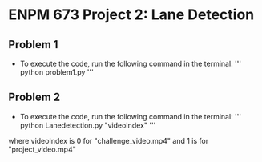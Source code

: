 # ENPM 673 Project 2: Lane Detection

## Problem 1
- To execute the code, run the following command in the terminal:
'''
python problem1.py
'''

## Problem 2
- To execute the code, run the following command in the terminal:
'''
python Lanedetection.py "videoIndex"
'''

where videoIndex is 0 for "challenge_video.mp4" and 1 is for "project_video.mp4"
